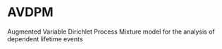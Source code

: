 # AVDPM
Augmented Variable Dirichlet Process Mixture model for the analysis of dependent lifetime events
